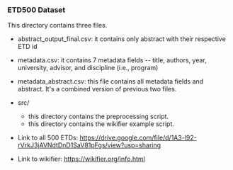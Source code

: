 ### ETD500 Dataset

This directory contains three files. 

* abstract_output_final.csv: it contains only abstract with their respective ETD id
* metadata.csv: it contains 7 metadata fields -- title, authors, year, university, advisor, and discipline (i.e., program)
* metadata_abstract.csv: this file contains all metadata fields and abstract. It's a combined version of previous two files.
* src/
	* this directory contains the preprocessing script. 
	* this directory contains the wikifier example script.

* Link to all 500 ETDs: https://drive.google.com/file/d/1A3-l92-rVrkJ3jAVNdtDnD1SaV81pFgs/view?usp=sharing

* Link to wikifier: https://wikifier.org/info.html